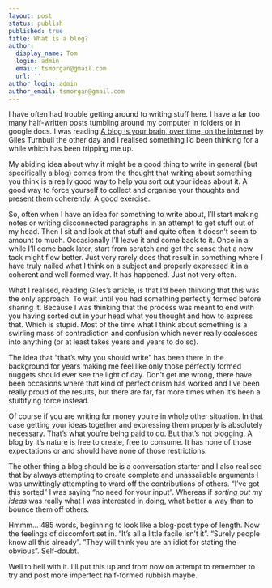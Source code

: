 ```yaml
---
layout: post
status: publish
published: true
title: What is a blog?
author:
  display_name: Tom
  login: admin
  email: tsmorgan@gmail.com
  url: ''
author_login: admin
author_email: tsmorgan@gmail.com
---
```

I have often had trouble getting around to writing stuff here. I have a far too many half-written posts tumbling around my computer in folders or in google docs. I was reading [A blog is your brain, over time, on the internet](http://gilest.org/blog-brain.html) by Giles Turnbull the other day and I realised something I&rsquo;d been thinking for a while which has been tripping me up. 

My abiding idea about why it might be a good thing to write in general (but specifically a blog) comes from the thought that writing about something you think is a really good way to help you sort out your ideas about it. A good way to force yourself to collect and organise your thoughts and present them coherently. A good exercise.

So, often when I have an idea for something to write about, I&rsquo;ll start making notes or writing disconnected paragraphs in an attempt to get stuff out of my head. Then I sit and look at that stuff and quite often it doesn&rsquo;t seem to amount to much. Occasionally I&rsquo;ll leave it and come back to it. Once in a while I&rsquo;ll come back later, start from scratch and get the sense that a new tack might flow better. Just very rarely does that result in something where I have truly nailed what I think on a subject and properly expressed it in a coherent and well formed way. It has happened. Just not very often.

What I realised, reading Giles&rsquo;s article, is that I&rsquo;d been thinking that this was the only approach. To wait until you had something perfectly formed before sharing it. Because I was thinking that the process was meant to end with you having sorted out in your head what you thought and how to express that. Which is stupid. Most of the time what I think about something is a swirling mass of contradiction and confusion which never really coalesces into anything (or at least takes years and years to do so).

The idea that &ldquo;that&rsquo;s why you should write&rdquo; has been there in the background for years making me feel like only those perfectly formed nuggets should ever see the light of day. Don&rsquo;t get me wrong, there have been occasions where that kind of perfectionism has worked and I&rsquo;ve been really proud of the results, but there are far, far more times when it&rsquo;s been a stultifying force instead.

Of course if you are writing for money you&rsquo;re in whole other situation. In that case getting your ideas together and expressing them properly is absolutely necessary. That&rsquo;s what you&rsquo;re being paid to do. But that&rsquo;s not blogging. A blog by it&rsquo;s nature is free to create, free to consume. It has none of those expectations or and should have none of those restrictions.

The other thing a blog should be is a conversation starter and I also realised that by always attempting to create complete and unassailable arguments I was unwittingly attempting to ward off the contributions of others. &ldquo;I&rsquo;ve got this sorted&rdquo; I was saying &ldquo;no need for your input&rdquo;. Whereas if _sorting out my ideas_ was really what I was interested in doing, what better a way than to bounce them off others.

Hmmm&hellip; 485 words, beginning to look like a blog-post type of length. Now the feelings of discomfort set in. &ldquo;It&rsquo;s all a little facile isn&rsquo;t it&rdquo;. &ldquo;Surely people know all this already&rdquo;. &rdquo;They will think you are an idiot for stating the obvious&rdquo;. Self-doubt.

Well to hell with it. I&rsquo;ll put this up and from now on attempt to remember to try and post more imperfect half-formed rubbish maybe. 